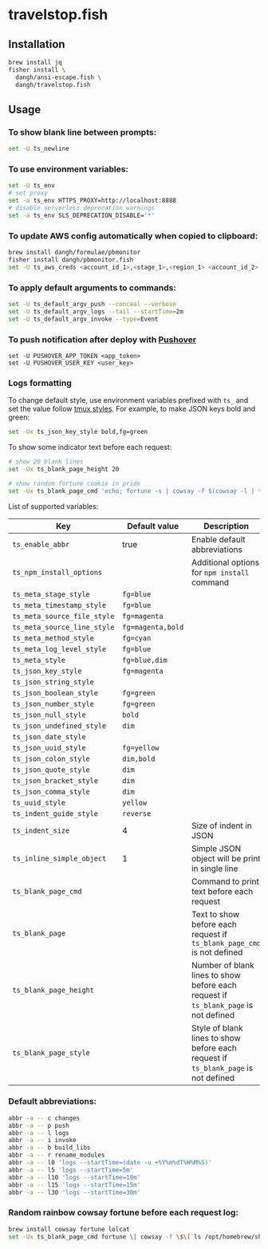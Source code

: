# travelstop.fish

## Installation

```sh
brew install jq
fisher install \
  dangh/ansi-escape.fish \
  dangh/travelstop.fish
```

## Usage

### To show blank line between prompts:

```sh
set -U ts_newline
```

### To use environment variables:

```sh
set -U ts_env
# set proxy
set -a ts_env HTTPS_PROXY=http://localhost:8888
# disable serverless deprecation warnings
set -a ts_env SLS_DEPRECATION_DISABLE='*'
```

### To update AWS config automatically when copied to clipboard:

```sh
brew install dangh/formulae/pbmonitor
fisher install dangh/pbmonitor.fish
set -U ts_aws_creds <account_id_1>,<stage_1>,<region_1> <account_id_2>,<stage_2>,<region_2>
```

### To apply default arguments to commands:

```sh
set -U ts_default_argv_push --conceal --verbose
set -U ts_default_argv_logs --tail --startTime=2m
set -U ts_default_argv_invoke --type=Event
```

### To push notification after deploy with [Pushover](https://pushover.net)

```
set -U PUSHOVER_APP_TOKEN <app_token>
set -U PUSHOVER_USER_KEY <user_key>
```

### Logs formatting

To change default style, use environment variables prefixed with `ts_` and set the value follow [tmux styles](http://man.openbsd.org/OpenBSD-current/man1/tmux.1#STYLES). For example, to make JSON keys bold and green:

```sh
set -Ux ts_json_key_style bold,fg=green
```

To show some indicator text before each request:

```sh
# show 20 blank lines
set -Ux ts_blank_page_height 20

# show random fortune cookie in pride
set -Ux ts_blank_page_cmd 'echo; fortune -s | cowsay -f $(cowsay -l | tail -n +2 | tr  " "  "\n" | sort -R | head -n 1) | lolcat; echo;'
```

List of supported variables:

| Key                         | Default value     | Description                                                                         |
| ---                         | ---               | ---                                                                                 |
| `ts_enable_abbr`            | true              | Enable default abbreviations                                                        |
| `ts_npm_install_options`    |                   | Additional options for `npm install` command                                        |
| `ts_meta_stage_style`       | `fg=blue`         |                                                                                     |
| `ts_meta_timestamp_style`   | `fg=blue`         |                                                                                     |
| `ts_meta_source_file_style` | `fg=magenta`      |                                                                                     |
| `ts_meta_source_line_style` | `fg=magenta,bold` |                                                                                     |
| `ts_meta_method_style`      | `fg=cyan`         |                                                                                     |
| `ts_meta_log_level_style`   | `fg=blue`         |                                                                                     |
| `ts_meta_style`             | `fg=blue,dim`     |                                                                                     |
| `ts_json_key_style`         | `fg=magenta`      |                                                                                     |
| `ts_json_string_style`      |                   |                                                                                     |
| `ts_json_boolean_style`     | `fg=green`        |                                                                                     |
| `ts_json_number_style`      | `fg=green`        |                                                                                     |
| `ts_json_null_style`        | `bold`            |                                                                                     |
| `ts_json_undefined_style`   | `dim`             |                                                                                     |
| `ts_json_date_style`        |                   |                                                                                     |
| `ts_json_uuid_style`        | `fg=yellow`       |                                                                                     |
| `ts_json_colon_style`       | `dim,bold`        |                                                                                     |
| `ts_json_quote_style`       | `dim`             |                                                                                     |
| `ts_json_bracket_style`     | `dim`             |                                                                                     |
| `ts_json_comma_style`       | `dim`             |                                                                                     |
| `ts_uuid_style`             | `yellow`          |                                                                                     |
| `ts_indent_guide_style`     | `reverse`         |                                                                                     |
| `ts_indent_size`            | 4                 | Size of indent in JSON                                                              |
| `ts_inline_simple_object`   | 1                 | Simple JSON object will be print in single line                                     |
| `ts_blank_page_cmd`         |                   | Command to print text before each request                                           |
| `ts_blank_page`             |                   | Text to show before each request if `ts_blank_page_cmd` is not defined              |
| `ts_blank_page_height`      |                   | Number of blank lines to show before each request if `ts_blank_page` is not defined |
| `ts_blank_page_style`       |                   | Style of blank lines to show before each request if `ts_blank_page` is not defined  |

### Default abbreviations:

```sh
abbr -a -- c changes
abbr -a -- p push
abbr -a -- l logs
abbr -a -- i invoke
abbr -a -- b build_libs
abbr -a -- r rename_modules
abbr -a -- l0 'logs --startTime=(date -u +%Y%m%dT%H%M%S)'
abbr -a -- l5 'logs --startTime=5m'
abbr -a -- l10 'logs --startTime=10m'
abbr -a -- l15 'logs --startTime=15m'
abbr -a -- l30 'logs --startTime=30m'
```
### Random rainbow cowsay fortune before each request log:

```sh
brew install cowsay fortune lolcat
set -Ux ts_blank_page_cmd fortune \| cowsay -f \$\( ls /opt/homebrew/share/cows/*.cow \| sort -R \| head -1 \) \| lolcat -F 0.01
```
